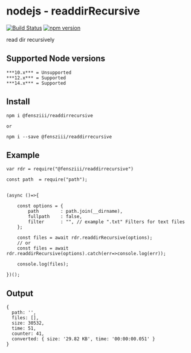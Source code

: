 # nodejs - readdirRecursive

[![Build Status](https://travis-ci.com/fensziii/readdirRecursive.svg?branch=master)](https://travis-ci.com/github/fensziii/readdirRecursive)
[![npm version](https://img.shields.io/badge/npm%20version-1.0.4-brightgreen)](https://www.npmjs.com/package/@fensziii/readdirrecursive)

read dir recursively

## Supported Node versions
```
***10.x*** = Unsupported
***12.x*** = Supported
***14.x*** = Supported
```

## Install

```
npm i @fensziii/readdirrecursive

or

npm i --save @fensziii/readdirrecursive
```

## Example

```
var rdr = require("@fensziii/readdirrecursive")

const path  = require("path");


(async ()=>{

    const options = {
        path        : path.join(__dirname),
        fullpath    : false,
        filter      : "", // example ".txt" Filters for text files
    };

    const files = await rdr.readdirRecursive(options);
    // or
    const files = await rdr.readdirRecursive(options).catch(err=>console.log(err));

    console.log(files);

})();
```



## Output

```
{
  path: '',
  files: [],
  size: 30532,
  time: 51,
  counter: 41,
  converted: { size: '29.82 KB', time: '00:00:00.051' }
}
```
